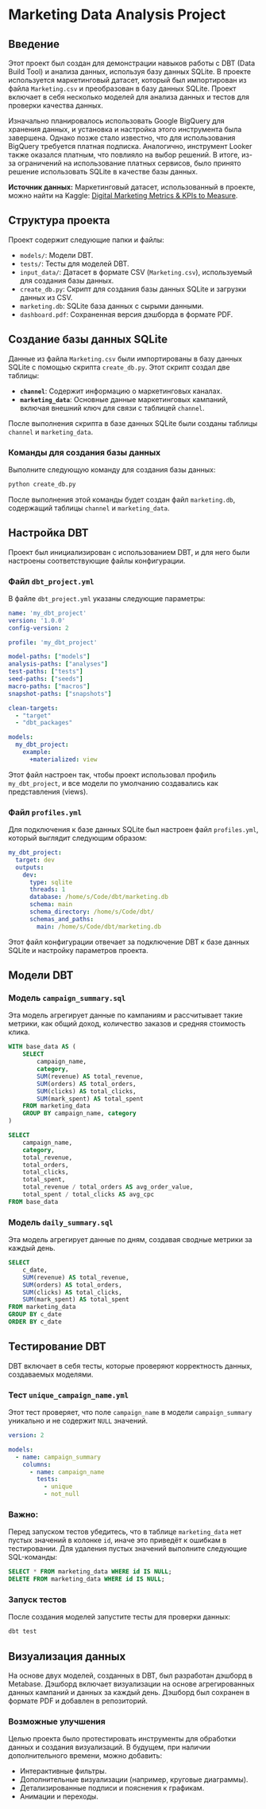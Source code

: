 # Marketing Data Analysis Project

## Введение

Этот проект был создан для демонстрации навыков работы с DBT (Data Build Tool) и анализа данных, используя базу данных SQLite. В проекте используется маркетинговый датасет, который был импортирован из файла `Marketing.csv` и преобразован в базу данных SQLite. Проект включает в себя несколько моделей для анализа данных и тестов для проверки качества данных.

Изначально планировалось использовать Google BigQuery для хранения данных, и установка и настройка этого инструмента была завершена. Однако позже стало известно, что для использования BigQuery требуется платная подписка. Аналогично, инструмент Looker также оказался платным, что повлияло на выбор решений. В итоге, из-за ограничений на использование платных сервисов, было принято решение использовать SQLite в качестве базы данных.

**Источник данных:** Маркетинговый датасет, использованный в проекте, можно найти на Kaggle: [Digital Marketing Metrics & KPIs to Measure](https://www.kaggle.com/datasets/sinderpreet/analyze-the-marketing-spending/data).

## Структура проекта

Проект содержит следующие папки и файлы:

- `models/`: Модели DBT.
- `tests/`: Тесты для моделей DBT.
- `input_data/`: Датасет в формате CSV (`Marketing.csv`), используемый для создания базы данных.
- `create_db.py`: Скрипт для создания базы данных SQLite и загрузки данных из CSV.
- `marketing.db`: SQLite база данных с сырыми данными.
- `dashboard.pdf`: Сохраненная версия дэшборда в формате PDF.

## Создание базы данных SQLite

Данные из файла `Marketing.csv` были импортированы в базу данных SQLite с помощью скрипта `create_db.py`. Этот скрипт создал две таблицы:

- **`channel`**: Содержит информацию о маркетинговых каналах.
- **`marketing_data`**: Основные данные маркетинговых кампаний, включая внешний ключ для связи с таблицей `channel`.

После выполнения скрипта в базе данных SQLite были созданы таблицы `channel` и `marketing_data`.

### Команды для создания базы данных

Выполните следующую команду для создания базы данных:
```bash
python create_db.py
```
После выполнения этой команды будет создан файл `marketing.db`, содержащий таблицы `channel` и `marketing_data`.

## Настройка DBT

Проект был инициализирован с использованием DBT, и для него были настроены соответствующие файлы конфигурации.

### Файл `dbt_project.yml`

В файле `dbt_project.yml` указаны следующие параметры:

```yaml
name: 'my_dbt_project'
version: '1.0.0'
config-version: 2

profile: 'my_dbt_project'

model-paths: ["models"]
analysis-paths: ["analyses"]
test-paths: ["tests"]
seed-paths: ["seeds"]
macro-paths: ["macros"]
snapshot-paths: ["snapshots"]

clean-targets:
  - "target"
  - "dbt_packages"

models:
  my_dbt_project:
    example:
      +materialized: view
```

Этот файл настроен так, чтобы проект использовал профиль `my_dbt_project`, и все модели по умолчанию создавались как представления (views).

### Файл `profiles.yml`

Для подключения к базе данных SQLite был настроен файл `profiles.yml`, который выглядит следующим образом:

```yaml
my_dbt_project:
  target: dev
  outputs:
    dev:
      type: sqlite
      threads: 1
      database: /home/s/Code/dbt/marketing.db
      schema: main
      schema_directory: /home/s/Code/dbt/
      schemas_and_paths:
        main: /home/s/Code/dbt/marketing.db
```

Этот файл конфигурации отвечает за подключение DBT к базе данных SQLite и настройку параметров проекта.

## Модели DBT

### Модель `campaign_summary.sql`

Эта модель агрегирует данные по кампаниям и рассчитывает такие метрики, как общий доход, количество заказов и средняя стоимость клика.

```sql
WITH base_data AS (
    SELECT 
        campaign_name,
        category,
        SUM(revenue) AS total_revenue,
        SUM(orders) AS total_orders,
        SUM(clicks) AS total_clicks,
        SUM(mark_spent) AS total_spent
    FROM marketing_data
    GROUP BY campaign_name, category
)

SELECT 
    campaign_name,
    category,
    total_revenue,
    total_orders,
    total_clicks,
    total_spent,
    total_revenue / total_orders AS avg_order_value,
    total_spent / total_clicks AS avg_cpc
FROM base_data
```

### Модель `daily_summary.sql`

Эта модель агрегирует данные по дням, создавая сводные метрики за каждый день.

```sql
SELECT
    c_date,
    SUM(revenue) AS total_revenue,
    SUM(orders) AS total_orders,
    SUM(clicks) AS total_clicks,
    SUM(mark_spent) AS total_spent
FROM marketing_data
GROUP BY c_date
ORDER BY c_date
```

## Тестирование DBT

DBT включает в себя тесты, которые проверяют корректность данных, создаваемых моделями.

### Тест `unique_campaign_name.yml`

Этот тест проверяет, что поле `campaign_name` в модели `campaign_summary` уникально и не содержит `NULL` значений.

```yaml
version: 2

models:
  - name: campaign_summary
    columns:
      - name: campaign_name
        tests:
          - unique
          - not_null
```

### Важно:

Перед запуском тестов убедитесь, что в таблице `marketing_data` нет пустых значений в колонке `id`, иначе это приведёт к ошибкам в тестировании. Для удаления пустых значений выполните следующие SQL-команды:

```sql
SELECT * FROM marketing_data WHERE id IS NULL;
DELETE FROM marketing_data WHERE id IS NULL;
```

### Запуск тестов

После создания моделей запустите тесты для проверки данных:
```bash
dbt test
```

## Визуализация данных

На основе двух моделей, созданных в DBT, был разработан дэшборд в Metabase. Дэшборд включает визуализации на основе агрегированных данных кампаний и данных за каждый день. Дэшборд был сохранен в формате PDF и добавлен в репозиторий.

### Возможные улучшения

Целью проекта было протестировать инструменты для обработки данных и создания визуализаций. В будущем, при наличии дополнительного времени, можно добавить:

- Интерактивные фильтры.
- Дополнительные визуализации (например, круговые диаграммы).
- Детализированные подписи и пояснения к графикам.
- Анимации и переходы.


